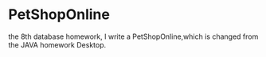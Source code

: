 # PetShopOnline
the 8th database homework, I write a PetShopOnline,which is changed from the JAVA homework Desktop. 
